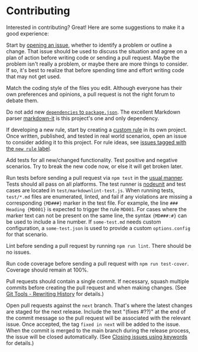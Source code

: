 # Contributing

Interested in contributing? Great! Here are some suggestions to make it a good experience:

Start by [opening an issue](https://github.com/DavidAnson/markdownlint/issues), whether to identify a problem or outline a change.
That issue should be used to discuss the situation and agree on a plan of action before writing code or sending a pull request.
Maybe the problem isn't really a problem, or maybe there are more things to consider.
If so, it's best to realize that before spending time and effort writing code that may not get used.

Match the coding style of the files you edit.
Although everyone has their own preferences and opinions, a pull request is not the right forum to debate them.

Do not add new [`dependencies` to `package.json`](https://docs.npmjs.com/files/package.json#dependencies).
The excellent Markdown parser [markdown-it](https://www.npmjs.com/package/markdown-it) is this project's one and only dependency.

If developing a new rule, start by creating a [custom rule](doc/CustomRules.md) in its own project.
Once written, published, and tested in real world scenarios, open an issue to consider adding it to this project.
For rule ideas, see [issues tagged with the `new rule` label](https://github.com/DavidAnson/markdownlint/labels/new%20rule).

Add tests for all new/changed functionality.
Test positive and negative scenarios.
Try to break the new code now, or else it will get broken later.

Run tests before sending a pull request via `npm test` in the [usual manner](https://docs.npmjs.com/misc/scripts).
Tests should all pass on all platforms.
The test runner is [nodeunit](https://www.npmjs.com/package/nodeunit) and test cases are located in `test/markdownlint-test.js`.
When running tests, `test/*.md` files are enumerated, linted, and fail if any violations are missing a corresponding `{MD###}` marker in the test file.
For example, the line `### Heading {MD001}` is expected to trigger the rule `MD001`.
For cases where the marker text can not be present on the same line, the syntax `{MD###:#}` can be used to include a line number.
If `some-test.md` needs custom configuration, a `some-test.json` is used to provide a custom `options.config` for that scenario.

Lint before sending a pull request by running `npm run lint`.
There should be no issues.

Run code coverage before sending a pull request with `npm run test-cover`.
Coverage should remain at 100%.

Pull requests should contain a single commit.
If necessary, squash multiple commits before creating the pull request and when making changes.
(See [Git Tools - Rewriting History](https://git-scm.com/book/en/v2/Git-Tools-Rewriting-History) for details.)

Open pull requests against the `next` branch.
That's where the latest changes are staged for the next release.
Include the text "(fixes #??)" at the end of the commit message so the pull request will be associated with the relevant issue.
Once accepted, the tag `fixed in next` will be added to the issue.
When the commit is merged to the main branch during the release process, the issue will be closed automatically.
(See [Closing issues using keywords](https://help.github.com/articles/closing-issues-using-keywords/) for details.)
